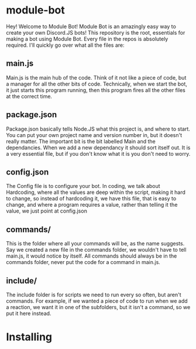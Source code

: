 # module-bot
Hey! Welcome to Module Bot! Module Bot is an amazingly easy way to create your own Discord.JS bots! This repository is the root, essentials for making a bot using Module Bot. Every file in the repos is absolutely required. I'll quickly go over what all the files are:
## main.js
Main.js is the main hub of the code. Think of it not like a piece of code, but a manager for all the other bits of code. Technically, when we start the bot, it just starts this program running, then this program fires all the other files at the correct time.
## package.json
Package.json basically tells Node.JS what this project is, and where to start. You can put your own project name and version number in, but it doesn't really matter. The important bit is the bit labelled Main and the dependancies. When we add a new dependancy it should sort itself out. It is a very essential file, but if you don't know what it is you don't need to worry.
## config.json
The Config file is to configure your bot. In coding, we talk about Hardcoding, where all the values are deep within the script, making it hard to change, so instead of hardcoding it, we have this file, that is easy to change, and where a program requires a value, rather than telling it the value, we just point at config.json
## commands/
This is the folder where all your commands will be, as the name suggests. Say we created a new file in the commands folder, we wouldn't have to tell main.js, it would notice by itself. All commands should always be in the commands folder, never put the code for a command in main.js.
## include/
The include folder is for scripts we need to run every so often, but aren't commands. For example, if we wanted a piece of code to run when we add a reaction, we want it in one of the subfolders, but it isn't a command, so we put it here instead.

# Installing

